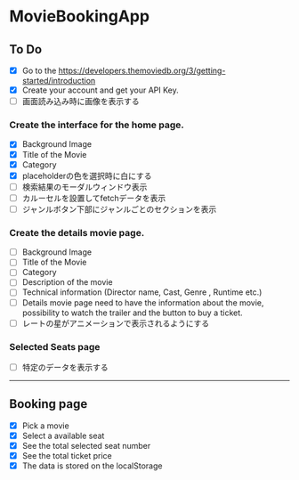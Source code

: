 # MovieBookingApp

## To Do
- [x] Go to the https://developers.themoviedb.org/3/getting-started/introduction
- [x] Create your account and get your API Key.
- [ ] 画面読み込み時に画像を表示する

### Create the interface for the home page.
- [x] Background Image
- [x] Title of the Movie
- [x] Category
- [x] placeholderの色を選択時に白にする
- [ ] 検索結果のモーダルウィンドウ表示
- [ ] カルーセルを設置してfetchデータを表示
- [ ] ジャンルボタン下部にジャンルごとのセクションを表示

### Create the details movie page.
- [ ] Background Image
- [ ] Title of the Movie
- [ ] Category
- [ ] Description of the movie
- [ ] Technical information (Director name, Cast, Genre , Runtime etc.)
- [ ] Details movie page need to have the information about the movie, possibility to watch the trailer and the button to buy a ticket.
- [ ] レートの星がアニメーションで表示されるようにする

### Selected Seats page
- [ ] 特定のデータを表示する



***


## Booking page
- [x] Pick a movie
- [x] Select a available seat
- [x] See the total selected seat number
- [x] See the total ticket price
- [x] The data is stored on the localStorage
